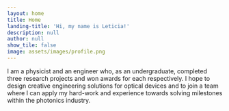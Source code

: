 ```yaml
---
layout: home
title: Home
landing-title: 'Hi, my name is Leticia!'
description: null
author: null
show_tile: false
image: assets/images/profile.png
---
```


<!-- {:refdef: style="text-align: center;"}
![profile image]({{ site.url | absolute_path}}/assets/images/profile.png){:height="10%" width="10%"}
{: refdef} -->

I am a physicist and an engineer who, as an undergraduate, completed three research projects and won awards for each respectively. I hope to design creative engineering solutions for optical devices and to join a team where I can apply my hard-work and experience towards solving milestones within the photonics industry.
